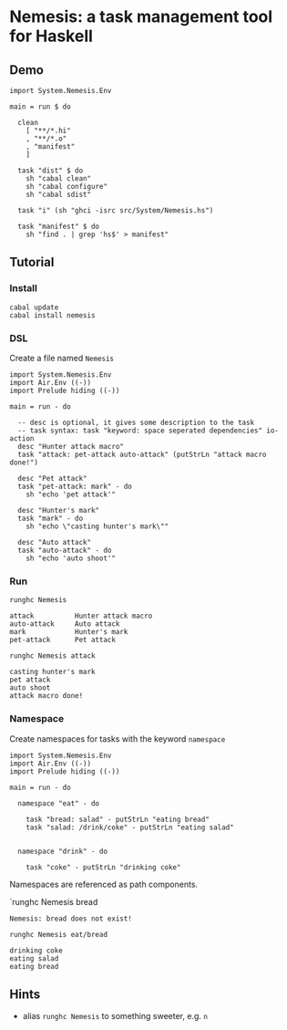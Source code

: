 Nemesis: a task management tool for Haskell
=====================================================

Demo
----
  
    import System.Nemesis.Env

    main = run $ do

      clean
        [ "**/*.hi"
        , "**/*.o"
        , "manifest"
        ]

      task "dist" $ do
        sh "cabal clean"
        sh "cabal configure"
        sh "cabal sdist"

      task "i" (sh "ghci -isrc src/System/Nemesis.hs")

      task "manifest" $ do
        sh "find . | grep 'hs$' > manifest"

Tutorial
--------

### Install

    cabal update
    cabal install nemesis

### DSL

Create a file named `Nemesis`

    import System.Nemesis.Env
    import Air.Env ((-))
    import Prelude hiding ((-))
    
    main = run - do
    
      -- desc is optional, it gives some description to the task
      -- task syntax: task "keyword: space seperated dependencies" io-action
      desc "Hunter attack macro"
      task "attack: pet-attack auto-attack" (putStrLn "attack macro done!")

      desc "Pet attack"
      task "pet-attack: mark" - do
        sh "echo 'pet attack'"

      desc "Hunter's mark"
      task "mark" - do
        sh "echo \"casting hunter's mark\""

      desc "Auto attack"
      task "auto-attack" - do
        sh "echo 'auto shoot'"

### Run

`runghc Nemesis`

    attack          Hunter attack macro
    auto-attack     Auto attack
    mark            Hunter's mark
    pet-attack      Pet attack

`runghc Nemesis attack`

    casting hunter's mark
    pet attack
    auto shoot
    attack macro done!


### Namespace

Create namespaces for tasks with the keyword `namespace`
    
    import System.Nemesis.Env
    import Air.Env ((-))
    import Prelude hiding ((-))

    main = run - do
    
      namespace "eat" - do

        task "bread: salad" - putStrLn "eating bread"
        task "salad: /drink/coke" - putStrLn "eating salad"


      namespace "drink" - do

        task "coke" - putStrLn "drinking coke"

Namespaces are referenced as path components.

`runghc Nemesis bread

    Nemesis: bread does not exist!
    
`runghc Nemesis eat/bread`

    drinking coke
    eating salad
    eating bread
    


Hints
-----

* alias `runghc Nemesis` to something sweeter, e.g. `n`
